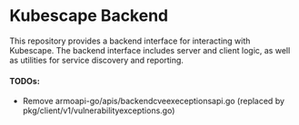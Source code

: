 # Kubescape Backend

This repository provides a backend interface for interacting with Kubescape. The backend interface includes server and client logic, as well as utilities for service discovery and reporting.

#### TODOs:
- Remove armoapi-go/apis/backendcveexeceptionsapi.go (replaced by pkg/client/v1/vulnerabilityexceptions.go)

